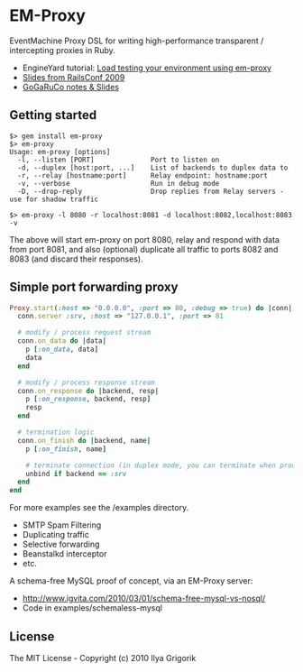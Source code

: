 # EM-Proxy

EventMachine Proxy DSL for writing high-performance transparent / intercepting proxies in Ruby.

- EngineYard tutorial: [Load testing your environment using em-proxy](http://docs.engineyard.com/em-proxy.html)
- [Slides from RailsConf 2009](http://bit.ly/D7oWB)
- [GoGaRuCo notes & Slides](http://www.igvita.com/2009/04/20/ruby-proxies-for-scale-and-monitoring/)

## Getting started

    $> gem install em-proxy
    $> em-proxy
    Usage: em-proxy [options]
      -l, --listen [PORT]              Port to listen on
      -d, --duplex [host:port, ...]    List of backends to duplex data to
      -r, --relay [hostname:port]      Relay endpoint: hostname:port
      -v, --verbose                    Run in debug mode
      -D, --drop-reply                 Drop replies from Relay servers - use for shadow traffic

    $> em-proxy -l 8080 -r localhost:8081 -d localhost:8082,localhost:8083 -v

The above will start em-proxy on port 8080, relay and respond with data from port 8081, and also (optional) duplicate all traffic to ports 8082 and 8083 (and discard their responses).


## Simple port forwarding proxy

```ruby
Proxy.start(:host => "0.0.0.0", :port => 80, :debug => true) do |conn|
  conn.server :srv, :host => "127.0.0.1", :port => 81

  # modify / process request stream
  conn.on_data do |data|
    p [:on_data, data]
    data
  end

  # modify / process response stream
  conn.on_response do |backend, resp|
    p [:on_response, backend, resp]
    resp
  end

  # termination logic
  conn.on_finish do |backend, name|
    p [:on_finish, name]

    # terminate connection (in duplex mode, you can terminate when prod is done)
    unbind if backend == :srv
  end
end
```

For more examples see the /examples directory.

- SMTP Spam Filtering
- Duplicating traffic
- Selective forwarding
- Beanstalkd interceptor
- etc.

A schema-free MySQL proof of concept, via an EM-Proxy server:

- http://www.igvita.com/2010/03/01/schema-free-mysql-vs-nosql/
- Code in examples/schemaless-mysql

## License

The MIT License - Copyright (c) 2010 Ilya Grigorik
